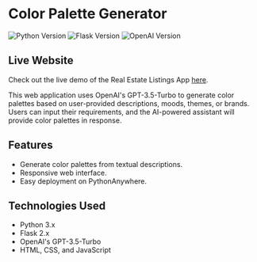 # Color Palette Generator
![Python Version](https://img.shields.io/badge/python-3.x-blue.svg)
![Flask Version](https://img.shields.io/badge/flask-2.x-green.svg)
![OpenAI Version](https://img.shields.io/badge/openai-gpt--3.5--turbo-orange.svg)

## Live Website
Check out the live demo of the Real Estate Listings App [here](http://8cott.pythonanywhere.com/).

This web application uses OpenAI's GPT-3.5-Turbo to generate color palettes based on user-provided descriptions, moods, themes, or brands. Users can input their requirements, and the AI-powered assistant will provide color palettes in response.

## Features

- Generate color palettes from textual descriptions.
- Responsive web interface.
- Easy deployment on PythonAnywhere.

## Technologies Used

- Python 3.x
- Flask 2.x
- OpenAI's GPT-3.5-Turbo
- HTML, CSS, and JavaScript
